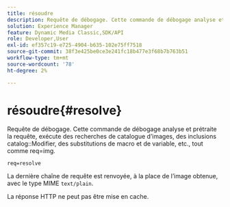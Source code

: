 ```yaml
---
title: résoudre
description: Requête de débogage. Cette commande de débogage analyse et prétraite la requête, exécute des recherches de catalogue d’images, des inclusions de modificateur de catalogue, des substitutions de macro et de variable, etc., tout comme req=img.
solution: Experience Manager
feature: Dynamic Media Classic,SDK/API
role: Developer,User
exl-id: ef357c19-e725-4904-b635-102e75ff7518
source-git-commit: 38f3e425be0ce3e241fc18b477e3f68b7b763b51
workflow-type: tm+mt
source-wordcount: '78'
ht-degree: 2%

---
```


# résoudre{#resolve}

Requête de débogage. Cette commande de débogage analyse et prétraite la requête, exécute des recherches de catalogue d’images, des inclusions catalog::Modifier, des substitutions de macro et de variable, etc., tout comme req=img.

`req=resolve`

La dernière chaîne de requête est renvoyée, à la place de l’image obtenue, avec le type MIME `text/plain`.

La réponse HTTP ne peut pas être mise en cache.
